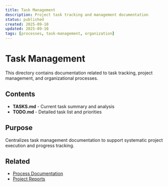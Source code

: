 ```yaml
---
title: Task Management
description: Project task tracking and management documentation
status: published
created: 2025-09-10
updated: 2025-09-10
tags: [processes, task-management, organization]
---
```


# Task Management

This directory contains documentation related to task tracking, project management, and organizational processes.

## Contents

- **TASKS.md** - Current task summary and analysis
- **TODO.md** - Detailed task list and priorities

## Purpose

Centralizes task management documentation to support systematic project execution and progress tracking.

## Related

- [Process Documentation](../README.md)
- [Project Reports](../../projects/)
